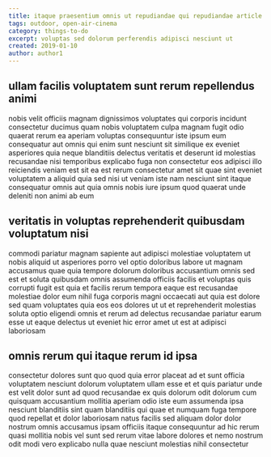 ```yaml
---
title: itaque praesentium omnis ut repudiandae qui repudiandae article 1055
tags: outdoor, open-air-cinema
category: things-to-do
excerpt: voluptas sed dolorum perferendis adipisci nesciunt ut
created: 2019-01-10
author: author1
---
```


## ullam facilis voluptatem sunt rerum repellendus animi

nobis velit officiis magnam dignissimos voluptates qui corporis incidunt consectetur ducimus quam nobis voluptatem culpa magnam fugit odio quaerat rerum ea aperiam voluptas consequuntur iste ipsum eum consequatur aut omnis qui enim sunt nesciunt sit similique ex eveniet asperiores quia neque blanditiis delectus veritatis et deserunt id molestias recusandae nisi temporibus explicabo fuga non consectetur eos adipisci illo reiciendis veniam est sit ea est rerum consectetur amet sit quae sint eveniet voluptatem a aliquid quia sed nisi ut veniam iste nam nesciunt sint itaque consequatur omnis aut quia omnis nobis iure ipsum quod quaerat unde deleniti non animi ab eum

## veritatis in voluptas reprehenderit quibusdam voluptatum nisi

commodi pariatur magnam sapiente aut adipisci molestiae voluptatem ut nobis aliquid ut asperiores porro vel optio doloribus labore ut magnam accusamus quae quia tempore dolorum doloribus accusantium omnis sed est et soluta quibusdam omnis assumenda officiis facilis et voluptas quis corrupti fugit est quia et facilis rerum tempora eaque est recusandae molestiae dolor eum nihil fuga corporis magni occaecati aut quia est dolore sed quam voluptates quia eos eos dolores ut ut et reprehenderit molestias soluta optio eligendi omnis et rerum ad delectus recusandae pariatur earum esse ut eaque delectus ut eveniet hic error amet ut est at adipisci laboriosam

## omnis rerum qui itaque rerum id ipsa

consectetur dolores sunt quo quod quia error placeat ad et sunt officia voluptatem nesciunt dolorum voluptatem ullam esse et et quis pariatur unde est velit dolor sunt ad quod recusandae ex quis dolorum odit dolorum cum quisquam accusantium mollitia aperiam odio iste eum assumenda ipsa nesciunt blanditiis sint quam blanditiis qui quae et numquam fuga tempore quod repellat et dolor laboriosam natus facilis sed aliquam dolor dolor nostrum omnis accusamus ipsam officiis itaque consequuntur ad hic rerum quasi mollitia nobis vel sunt sed rerum vitae labore dolores et nemo nostrum odit modi vero explicabo nulla quae nesciunt molestias nihil consectetur

